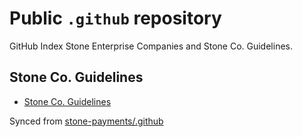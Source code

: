 # Public `.github` repository

GitHub Index Stone Enterprise Companies and Stone Co. Guidelines.

## Stone Co. Guidelines

- [Stone Co. Guidelines](stone-co-guidelines/README.md)

Synced from [stone-payments/.github](https://github.com/stone-payments)
